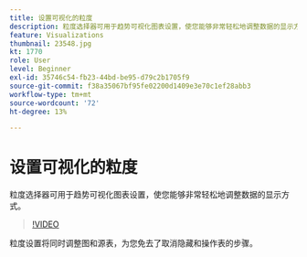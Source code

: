 ```yaml
---
title: 设置可视化的粒度
description: 粒度选择器可用于趋势可视化图表设置，使您能够非常轻松地调整数据的显示方式。
feature: Visualizations
thumbnail: 23548.jpg
kt: 1770
role: User
level: Beginner
exl-id: 35746c54-fb23-44bd-be95-d79c2b1705f9
source-git-commit: f38a35067bf95fe02200d1409e3e70c1ef28abb3
workflow-type: tm+mt
source-wordcount: '72'
ht-degree: 13%

---
```


# 设置可视化的粒度

粒度选择器可用于趋势可视化图表设置，使您能够非常轻松地调整数据的显示方式。

>[!VIDEO](https://video.tv.adobe.com/v/41455/?quality=12&learn=on&captions=chi_hans)

粒度设置将同时调整图和源表，为您免去了取消隐藏和操作表的步骤。
